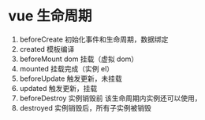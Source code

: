 # vue 生命周期

1. beforeCreate
   初始化事件和生命周期，数据绑定
2. created
   模板编译
3. beforeMount
   dom 挂载（虚拟 dom）
4. mounted
   挂载完成（实例 el）
5. beforeUpdate
   触发更新，未挂载
6. updated
   触发更新，挂载
7. beforeDestroy
   实例销毁前 该生命周期内实例还可以使用，
8. destroyed
   实例销毁后，所有子实例被销毁
